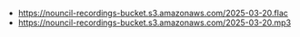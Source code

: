 - https://nouncil-recordings-bucket.s3.amazonaws.com/2025-03-20.flac
- https://nouncil-recordings-bucket.s3.amazonaws.com/2025-03-20.mp3
